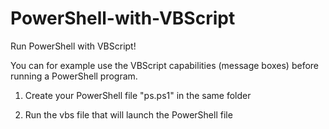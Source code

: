 # PowerShell-with-VBScript
Run PowerShell with VBScript!

You can for example use the VBScript capabilities (message boxes) before running a PowerShell program.

1) Create your PowerShell file "ps.ps1" in the same folder

2) Run the vbs file that will launch the PowerShell file
